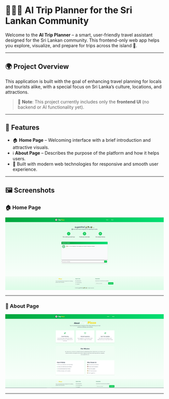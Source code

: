 # 🧠🇱🇰 AI Trip Planner for the Sri Lankan Community

Welcome to the **AI Trip Planner** – a smart, user-friendly travel assistant designed for the Sri Lankan community. This frontend-only web app helps you explore, visualize, and prepare for trips across the island 🌴.

---

## 🌍 Project Overview

This application is built with the goal of enhancing travel planning for locals and tourists alike, with a special focus on Sri Lanka’s culture, locations, and attractions.

> 🔧 **Note**: This project currently includes only the **frontend UI** (no backend or AI functionality yet).

---

## 🚀 Features

- 🏠 **Home Page** – Welcoming interface with a brief introduction and attractive visuals.
- ℹ️ **About Page** – Describes the purpose of the platform and how it helps users.
- 🎨 Built with modern web technologies for responsive and smooth user experience.

---

## 🖼️ Screenshots

### 🏠 Home Page

![Home Page](/images/home.png) <!-- Replace with your actual image path -->

---

### 📄 About Page

![About Page](/images/about.png) <!-- Replace with your actual image path -->

---

